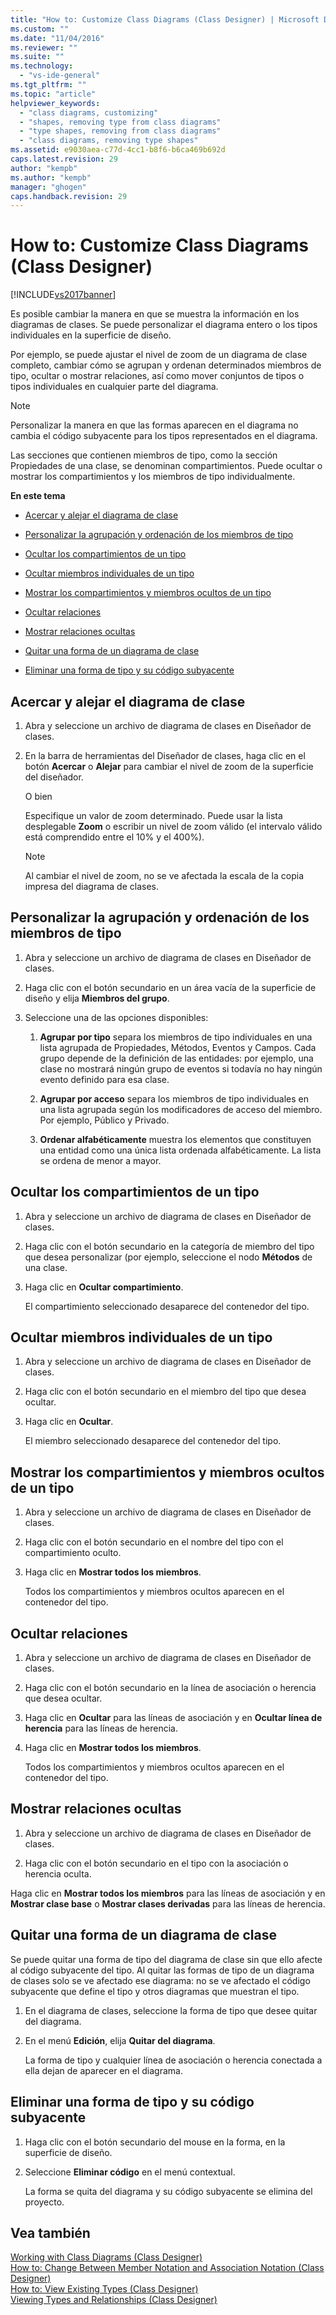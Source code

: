 ```yaml
---
title: "How to: Customize Class Diagrams (Class Designer) | Microsoft Docs"
ms.custom: ""
ms.date: "11/04/2016"
ms.reviewer: ""
ms.suite: ""
ms.technology: 
  - "vs-ide-general"
ms.tgt_pltfrm: ""
ms.topic: "article"
helpviewer_keywords: 
  - "class diagrams, customizing"
  - "shapes, removing type from class diagrams"
  - "type shapes, removing from class diagrams"
  - "class diagrams, removing type shapes"
ms.assetid: e9030aea-c77d-4cc1-b8f6-b6ca469b692d
caps.latest.revision: 29
author: "kempb"
ms.author: "kempb"
manager: "ghogen"
caps.handback.revision: 29
---
```

# How to: Customize Class Diagrams (Class Designer)
[!INCLUDE[vs2017banner](../code-quality/includes/vs2017banner.md)]

Es posible cambiar la manera en que se muestra la información en los diagramas de clases.  Se puede personalizar el diagrama entero o los tipos individuales en la superficie de diseño.  
  
 Por ejemplo, se puede ajustar el nivel de zoom de un diagrama de clase completo, cambiar cómo se agrupan y ordenan determinados miembros de tipo, ocultar o mostrar relaciones, así como mover conjuntos de tipos o tipos individuales en cualquier parte del diagrama.  
  
> [!NOTE]
>  Personalizar la manera en que las formas aparecen en el diagrama no cambia el código subyacente para los tipos representados en el diagrama.  
  
 Las secciones que contienen miembros de tipo, como la sección Propiedades de una clase, se denominan compartimientos.  Puede ocultar o mostrar los compartimientos y los miembros de tipo individualmente.  
  
 **En este tema**  
  
-   [Acercar y alejar el diagrama de clase](../ide/how-to-customize-class-diagrams-class-designer.md#ZoomInOut)  
  
-   [Personalizar la agrupación y ordenación de los miembros de tipo](../ide/how-to-customize-class-diagrams-class-designer.md#CustomizeGroupingSorting)  
  
-   [Ocultar los compartimientos de un tipo](../ide/how-to-customize-class-diagrams-class-designer.md#HideCompartments)  
  
-   [Ocultar miembros individuales de un tipo](../ide/how-to-customize-class-diagrams-class-designer.md#HideMembers)  
  
-   [Mostrar los compartimientos y miembros ocultos de un tipo](../ide/how-to-customize-class-diagrams-class-designer.md#DisplayHiddenCompartmentsAndMemberrs)  
  
-   [Ocultar relaciones](../ide/how-to-customize-class-diagrams-class-designer.md#HideAssociationAndInheritance)  
  
-   [Mostrar relaciones ocultas](../ide/how-to-customize-class-diagrams-class-designer.md#DisplayAssociationAndInheritance)  
  
-   [Quitar una forma de un diagrama de clase](../ide/how-to-customize-class-diagrams-class-designer.md#RemoveCodeAndShape)  
  
-   [Eliminar una forma de tipo y su código subyacente](../ide/how-to-customize-class-diagrams-class-designer.md#DeleteTypeShapeAndCode)  
  
##  <a name="ZoomInOut"></a> Acercar y alejar el diagrama de clase  
  
1.  Abra y seleccione un archivo de diagrama de clases en Diseñador de clases.  
  
2.  En la barra de herramientas del Diseñador de clases, haga clic en el botón **Acercar** o **Alejar** para cambiar el nivel de zoom de la superficie del diseñador.  
  
     O bien  
  
     Especifique un valor de zoom determinado.  Puede usar la lista desplegable **Zoom** o escribir un nivel de zoom válido \(el intervalo válido está comprendido entre el 10% y el 400%\).  
  
    > [!NOTE]
    >  Al cambiar el nivel de zoom, no se ve afectada la escala de la copia impresa del diagrama de clases.  
  
##  <a name="CustomizeGroupingSorting"></a> Personalizar la agrupación y ordenación de los miembros de tipo  
  
1.  Abra y seleccione un archivo de diagrama de clases en Diseñador de clases.  
  
2.  Haga clic con el botón secundario en un área vacía de la superficie de diseño y elija **Miembros del grupo**.  
  
3.  Seleccione una de las opciones disponibles:  
  
    1.  **Agrupar por tipo** separa los miembros de tipo individuales en una lista agrupada de Propiedades, Métodos, Eventos y Campos.  Cada grupo depende de la definición de las entidades: por ejemplo, una clase no mostrará ningún grupo de eventos si todavía no hay ningún evento definido para esa clase.  
  
    2.  **Agrupar por acceso** separa los miembros de tipo individuales en una lista agrupada según los modificadores de acceso del miembro.  Por ejemplo, Público y Privado.  
  
    3.  **Ordenar alfabéticamente** muestra los elementos que constituyen una entidad como una única lista ordenada alfabéticamente.  La lista se ordena de menor a mayor.  
  
##  <a name="HideCompartments"></a> Ocultar los compartimientos de un tipo  
  
1.  Abra y seleccione un archivo de diagrama de clases en Diseñador de clases.  
  
2.  Haga clic con el botón secundario en la categoría de miembro del tipo que desea personalizar \(por ejemplo, seleccione el nodo **Métodos** de una clase.  
  
3.  Haga clic en **Ocultar compartimiento**.  
  
     El compartimiento seleccionado desaparece del contenedor del tipo.  
  
##  <a name="HideMembers"></a> Ocultar miembros individuales de un tipo  
  
1.  Abra y seleccione un archivo de diagrama de clases en Diseñador de clases.  
  
2.  Haga clic con el botón secundario en el miembro del tipo que desea ocultar.  
  
3.  Haga clic en **Ocultar**.  
  
     El miembro seleccionado desaparece del contenedor del tipo.  
  
##  <a name="DisplayHiddenCompartmentsAndMemberrs"></a> Mostrar los compartimientos y miembros ocultos de un tipo  
  
1.  Abra y seleccione un archivo de diagrama de clases en Diseñador de clases.  
  
2.  Haga clic con el botón secundario en el nombre del tipo con el compartimiento oculto.  
  
3.  Haga clic en **Mostrar todos los miembros**.  
  
     Todos los compartimientos y miembros ocultos aparecen en el contenedor del tipo.  
  
##  <a name="HideAssociationAndInheritance"></a> Ocultar relaciones  
  
1.  Abra y seleccione un archivo de diagrama de clases en Diseñador de clases.  
  
2.  Haga clic con el botón secundario en la línea de asociación o herencia que desea ocultar.  
  
3.  Haga clic en **Ocultar** para las líneas de asociación y en **Ocultar línea de herencia** para las líneas de herencia.  
  
4.  Haga clic en **Mostrar todos los miembros**.  
  
     Todos los compartimientos y miembros ocultos aparecen en el contenedor del tipo.  
  
##  <a name="DisplayAssociationAndInheritance"></a> Mostrar relaciones ocultas  
  
1.  Abra y seleccione un archivo de diagrama de clases en Diseñador de clases.  
  
2.  Haga clic con el botón secundario en el tipo con la asociación o herencia oculta.  
  
 Haga clic en **Mostrar todos los miembros** para las líneas de asociación y en **Mostrar clase base** o **Mostrar clases derivadas** para las líneas de herencia.  
  
##  <a name="RemoveCodeAndShape"></a> Quitar una forma de un diagrama de clase  
 Se puede quitar una forma de tipo del diagrama de clase sin que ello afecte al código subyacente del tipo.  Al quitar las formas de tipo de un diagrama de clases solo se ve afectado ese diagrama: no se ve afectado el código subyacente que define el tipo y otros diagramas que muestran el tipo.  
  
1.  En el diagrama de clases, seleccione la forma de tipo que desee quitar del diagrama.  
  
2.  En el menú **Edición**, elija **Quitar del diagrama**.  
  
     La forma de tipo y cualquier línea de asociación o herencia conectada a ella dejan de aparecer en el diagrama.  
  
##  <a name="DeleteTypeShapeAndCode"></a> Eliminar una forma de tipo y su código subyacente  
  
1.  Haga clic con el botón secundario del mouse en la forma, en la superficie de diseño.  
  
2.  Seleccione **Eliminar código** en el menú contextual.  
  
     La forma se quita del diagrama y su código subyacente se elimina del proyecto.  
  
## Vea también  
 [Working with Class Diagrams \(Class Designer\)](../ide/working-with-class-diagrams-class-designer.md)   
 [How to: Change Between Member Notation and Association Notation \(Class Designer\)](../ide/how-to-change-between-member-notation-and-association-notation-class-designer.md)   
 [How to: View Existing Types \(Class Designer\)](../ide/how-to-view-existing-types-class-designer.md)   
 [Viewing Types and Relationships \(Class Designer\)](../ide/viewing-types-and-relationships-class-designer.md)